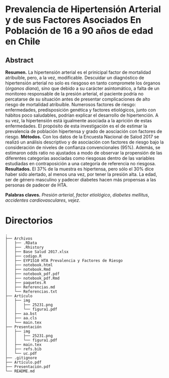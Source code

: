 # Prevalencia de Hipertensión Arterial y de sus Factores Asociados  En Población de 16 a 90 años de edad en Chile

## Abstract

**Resumen.** La hipertensión arterial es el prinicipal factor de mortalidad atribuíble, pero, a la vez, modificable. Descuidar un diagnóstico de hipertensión arterial no solo es riesgoso en tanto compromete los órganos (_órganos diana_), sino que debido a su carácter asintomático, a falta de un monitoreo responsable de la presión arterial, el paciente podría no percatarse de su situación antes de presentar complicaciones de alto riesgo de mortalidad atribuíble. Numerosos factores de riesgo: enfermedades, predisposición genética y factores etiológicos, junto con hábitos poco saludables, podrían explicar el desarrollo de hipertención. A su vez, la hipertensión está igualmente asociada a la aprición de estas enfermedades. El propósito de esta investigación es el de estimar la prevalencia de población hipertensa y grado de aosciación con factores de riesgo. **Métodos.** Con los datos de la Encuesta Nacional de Salod 2017 se realizó un análisis descriptivo y de asociación con factores de riesgo bajo la consideración de niveles de confianza convencionales (95%). Además, se estimaron odds ratio no ajustados a modo de observar la propensión de las diferentes categorías asociadas como riesgosas dentro de las variables estudiadas en contraposición a una categoría de referencia no riesgosa. **Resultados.** El 37% de la muestra es hipertensa, pero sólo el 30% dice haber sido alertado, al menos una vez, por tener la presión alta. La edad, ser de género masculino y padecer diabetes hacen más propensas a las personas de padecer de HTA. 

**Palabras claves.** _Presión arterial_, _factor etiológico_, _diabetes mellitus_, _accidentes cardiovasculares_, _vejez_.

# Directorios

```
.
├── Archivos
│   ├── .RData
│   ├── .Rhistory
│	├── Base Salud 2017.xlsx
│	├── codigo.R
│	├── EYP1510 HTA Prevalencia y Factores de Riesgo
│	├── notebook.html
│	├── notebook.Rmd
│	├── notebook_pdf.pdf
│	├── notebook_pdf.Rmd
│	├── paquetes.R
│	├── Referencias.md
│	└── Referencias.txt
├── Artículo
│   ├── img
│	│	├── 25231.png
│	│	└── figura1.pdf
│   ├── aa.bst
│   ├── aa.cls
│	└── main.tex
├── Presentación
│   ├── img
│	│	├── 25231.png
│	│	└── figura1.pdf
│   ├── main.tex
│   ├── refs.bib
│	└── uc.pdf
├── .gitignore
├── Artículo.pdf
├── Presentación.pdf
└── README.md
```
